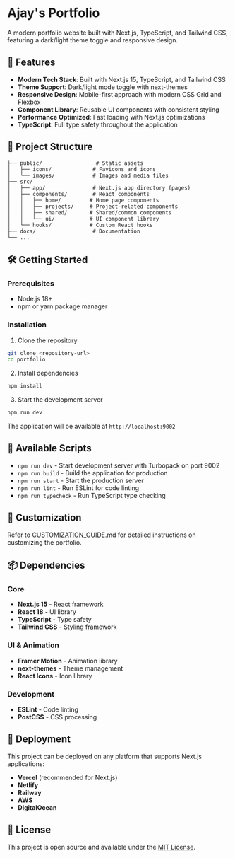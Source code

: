 # Ajay's Portfolio

A modern portfolio website built with Next.js, TypeScript, and Tailwind CSS, featuring a dark/light theme toggle and responsive design.

## 🚀 Features

- **Modern Tech Stack**: Built with Next.js 15, TypeScript, and Tailwind CSS
- **Theme Support**: Dark/light mode toggle with next-themes
- **Responsive Design**: Mobile-first approach with modern CSS Grid and Flexbox
- **Component Library**: Reusable UI components with consistent styling
- **Performance Optimized**: Fast loading with Next.js optimizations
- **TypeScript**: Full type safety throughout the application

## 📁 Project Structure

```
├── public/                 # Static assets
│   ├── icons/             # Favicons and icons
│   └── images/            # Images and media files
├── src/
│   ├── app/               # Next.js app directory (pages)
│   ├── components/        # React components
│   │   ├── home/         # Home page components
│   │   ├── projects/     # Project-related components
│   │   ├── shared/       # Shared/common components
│   │   └── ui/           # UI component library
│   └── hooks/            # Custom React hooks
├── docs/                  # Documentation
└── ...
```

## 🛠️ Getting Started

### Prerequisites

- Node.js 18+
- npm or yarn package manager

### Installation

1. Clone the repository
```bash
git clone <repository-url>
cd portfolio
```

2. Install dependencies
```bash
npm install
```

3. Start the development server
```bash
npm run dev
```

The application will be available at `http://localhost:9002`

## 📝 Available Scripts

- `npm run dev` - Start development server with Turbopack on port 9002
- `npm run build` - Build the application for production
- `npm run start` - Start the production server
- `npm run lint` - Run ESLint for code linting
- `npm run typecheck` - Run TypeScript type checking

## 🎨 Customization

Refer to [CUSTOMIZATION_GUIDE.md](./CUSTOMIZATION_GUIDE.md) for detailed instructions on customizing the portfolio.

## 📦 Dependencies

### Core
- **Next.js 15** - React framework
- **React 18** - UI library
- **TypeScript** - Type safety
- **Tailwind CSS** - Styling framework

### UI & Animation
- **Framer Motion** - Animation library
- **next-themes** - Theme management
- **React Icons** - Icon library

### Development
- **ESLint** - Code linting
- **PostCSS** - CSS processing

## 🚀 Deployment

This project can be deployed on any platform that supports Next.js applications:

- **Vercel** (recommended for Next.js)
- **Netlify**
- **Railway**
- **AWS**
- **DigitalOcean**

## 📄 License

This project is open source and available under the [MIT License](LICENSE).
